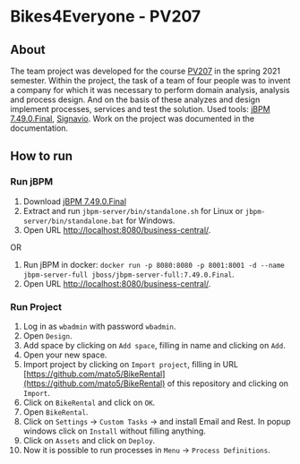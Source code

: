 # Bikes4Everyone - PV207

## About

The team project was developed for the course [PV207](https://is.muni.cz/predmet/fi/jaro2021/PV207?lang=en) in the spring 2021 semester. Within the project, the task of a team of four people was to invent a company for which it was necessary to perform domain analysis, analysis and process design. And on the basis of these analyzes and design implement processes, services and test the solution. Used tools: [jBPM 7.49.0.Final](https://www.jbpm.org/), [Signavio](https://www.signavio.com/). Work on the project was documented in the documentation.

## How to run

### Run jBPM

1. Download [jBPM 7.49.0.Final](https://download.jboss.org/jbpm/release/7.49.0.Final/jbpm-server-7.49.0.Final-dist.zip)
2. Extract and run `jbpm-server/bin/standalone.sh` for Linux or `jbpm-server/bin/standalone.bat` for Windows.
3. Open URL [http://localhost:8080/business-central/](http://localhost:8080/business-central/).

OR

1. Run jBPM in docker: `docker run -p 8080:8080 -p 8001:8001 -d --name jbpm-server-full jboss/jbpm-server-full:7.49.0.Final`.
2. Open URL [http://localhost:8080/business-central/](http://localhost:8080/business-central/).

### Run Project

1. Log in as `wbadmin` with password `wbadmin`.
2. Open `Design`.
3. Add space by clicking on `Add space`, filling in name and clicking on `Add`.
4. Open your new space.
5. Import project by clicking on `Import project`, filling in URL [https://github.com/mato5/BikeRental](https://github.com/mato5/BikeRental) of this repository and clicking on `Import`.
6. Click on `BikeRental` and click on `OK`.
7. Open `BikeRental`.
8. Click on `Settings` -> `Custom Tasks` -> and install Email and Rest. In popup windows click on `Install` without filling anything.
9. Click on `Assets` and click on `Deploy`.
10. Now it is possible to run processes in `Menu` -> `Process Definitions`.

